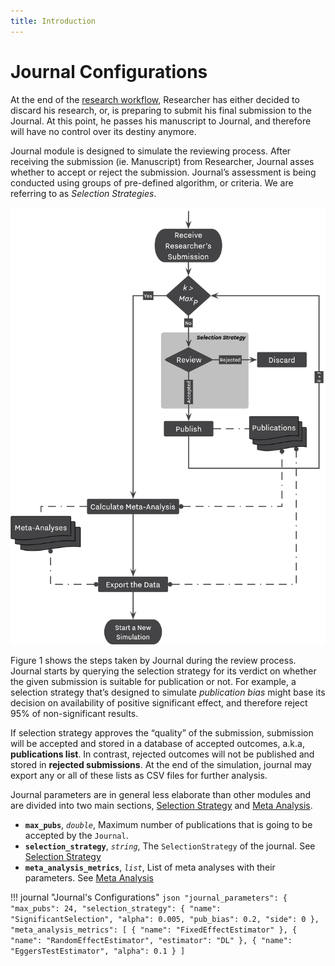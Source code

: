 ```yaml
---
title: Introduction
---
```


# Journal Configurations

At the end of the [research workflow](/research-workflow.md), Researcher has either decided to discard his research, or, is preparing to submit his final submission to the Journal. At this point, he passes his manuscript to Journal, and therefore will have no control over its destiny anymore. 

Journal module is designed to simulate the reviewing process. After receiving the submission (ie. Manuscript) from Researcher, Journal asses whether to accept or reject the submission. Journal’s assessment is being conducted using groups of pre-defined algorithm, or criteria. We are referring to as *Selection Strategies*. 

![<b>Figure 1.</b> Journal’s Reviewing Workflow](/figures/journal-workflow.png)

Figure 1 shows the steps taken by Journal during the review process. Journal starts by querying the selection strategy for its verdict on whether the given submission is suitable for publication or not. For example, a selection strategy that’s designed to simulate *publication bias* might base its decision on availability of positive significant effect, and therefore reject 95% of non-significant results. 

If selection strategy approves the “quality” of the submission, submission will be accepted and stored in a database of accepted outcomes, a.k.a, **publications list**. In contrast, rejected outcomes will not be published and stored in **rejected submissions**. At the end of the simulation, journal may export any or all of these lists as CSV files for further analysis.

Journal parameters are in general less elaborate than other modules and are divided into two main sections, [Selection Strategy](/selection-strategies.md) and [Meta Analysis](/meta_analyses.md).

- **`max_pubs`**, *`double`*, Maximum number of publications that is going to be accepted by the `Journal`.
- **`selection_strategy`**, *`string`*, The `SelectionStrategy` of the journal. See [Selection Strategy](/selection-strategies.md)
- **`meta_analysis_metrics`**, *`list`*, List of meta analyses with their parameters. See [Meta Analysis](/meta-analyses.md)


!!! journal "Journal's Configurations"
	```json
	    "journal_parameters": {
        "max_pubs": 24,
        "selection_strategy": {
            "name": "SignificantSelection",
            "alpha": 0.005,
            "pub_bias": 0.2,
            "side": 0
        },
        "meta_analysis_metrics": [
	        {
	            "name": "FixedEffectEstimator"
	        },
	        {
	            "name": "RandomEffectEstimator",
	            "estimator": "DL"
	        },
	        {
	            "name": "EggersTestEstimator",
	            "alpha": 0.1
	        }
	    ]
	```